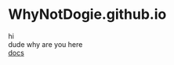 # WhyNotDogie.github.io
hi  
dude why are you here  
[docs](https://WhyNotDogie.github.io/api/docs "api docs")

